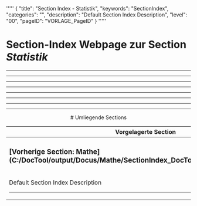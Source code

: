 '''''
{
"title": "Section Index - Statistik",
"keywords": "SectionIndex",
"categories": "",
"description": "Default Section Index Description",
"level": "00",
"pageID": "VORLAGE_PageID"
}
'''''


<h1>Section-Index Webpage zur Section <i>Statistik</i></h1>

<hr><hr><hr><hr><hr><center><hr><hr><hr> # Umliegende Sections
 </h2><br><table><thead> <tr> <th><center>Vorgelagerte Section</center></th> <th><center>Nachgelagerte Section</center></th></tr></thead><tbody><tr><td><h3>[Vorherige Section: Mathe](C:/DocTool/output/Docus/Mathe/SectionIndex_DocTooloutputDocusMathe.html)</h3><br>Default Section Index Description<hr></td><td><h3>[Nachfolgende Section: Statistik](C:/DocTool/content///Docus/Mathe/Stochastik/Statistik/SI_Text_SectionIndex_DocToolcontentDocusMatheStochastikStatistik.md)</h3><br>Default Section Index Description<hr></td></tr></tbody></table>